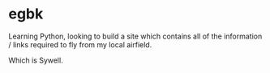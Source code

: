 # egbk
Learning Python, looking to build a site which contains all of the information / links required to fly from my local airfield.

Which is Sywell.